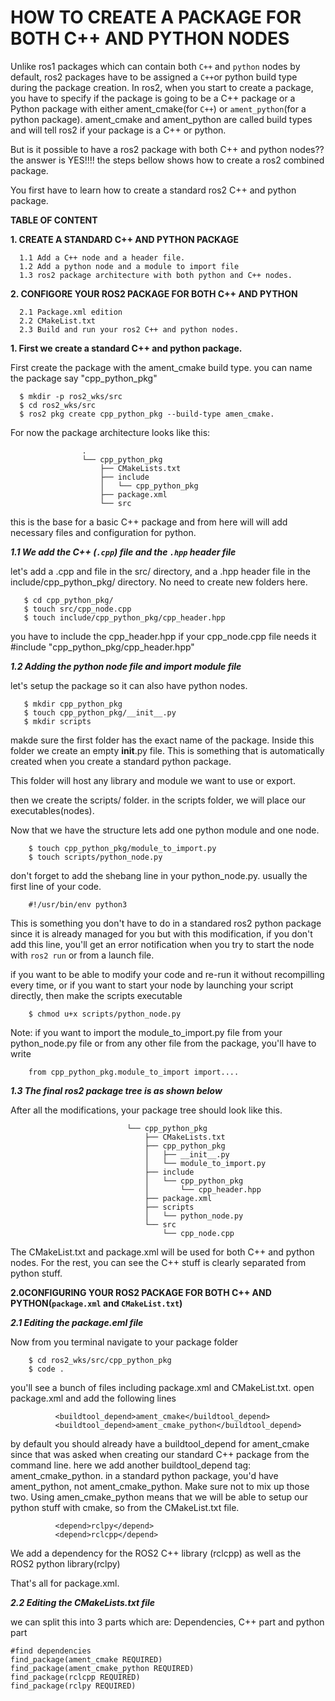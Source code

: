  # HOW TO CREATE A PACKAGE FOR BOTH C++ AND PYTHON NODES

Unlike ros1 packages which can contain both ```C++``` and ```python``` nodes by default, ros2 packages have to be assigned a ```C++```or python build type during the package creation.
In ros2, when you start to create a package, you have to specify if the package is going to be a C++ package or a Python package with either ament_cmake(for ```C++```) or ```ament_python```(for a python package).
ament_cmake and ament_python are called build types and will tell ros2 if your package is a C++ or python.


But is it possible to have a ros2 package with both C++ and python nodes??
the answer is YES!!!! the steps bellow shows how to create a ros2 combined package.

You first have to learn how to create a standard ros2 C++ and python package.

**TABLE OF CONTENT**
    

**1. CREATE A STANDARD C++ AND PYTHON PACKAGE**

      1.1 Add a C++ node and a header file.
      1.2 Add a python node and a module to import file
      1.3 ros2 package architecture with both python and C++ nodes.

**2. CONFIGORE YOUR ROS2 PACKAGE FOR BOTH C++ AND PYTHON**
        
      2.1 Package.xml edition
      2.2 CMakeList.txt
      2.3 Build and run your ros2 C++ and python nodes.



**1. First we create a standard C++ and python package.**

First create the package with the ament_cmake build type.
you can name the package say "cpp_python_pkg"

      $ mkdir -p ros2_wks/src
      $ cd ros2_wks/src
      $ ros2 pkg create cpp_python_pkg --build-type amen_cmake.

For now the package architecture looks like this:

                      
                    .
                    └── cpp_python_pkg
                        ├── CMakeLists.txt
                        ├── include
                        │   └── cpp_python_pkg
                        ├── package.xml
                        └── src
  
       

this is the base for a basic C++ package and from here will will add necessary files and configuration for python.

***1.1 We add the C++ (`.cpp`) file and the `.hpp` header file***

let's add a .cpp and file in the src/ directory, and a .hpp header file in the include/cpp_python_pkg/ directory. No need to create new folders here.

       $ cd cpp_python_pkg/
       $ touch src/cpp_node.cpp
       $ touch include/cpp_python_pkg/cpp_header.hpp

you have to  include the cpp_header.hpp if your cpp_node.cpp file needs it #include "cpp_python_pkg/cpp_header.hpp"

    
***1.2 Adding the python node file and import module file***

let's setup the package so it can also have python nodes.

       $ mkdir cpp_python_pkg
       $ touch cpp_python_pkg/__init__.py
       $ mkdir scripts

makde sure the first folder has the exact name of the package. Inside this folder we create an empty __init__.py file. This is something that is automatically created when you create a standard python package.


This folder will host any library and module we want to use or export.

then we create the scripts/ folder. in the scripts folder, we will place our executables(nodes).

Now that we have the structure lets add one python module and one node. 
        
        $ touch cpp_python_pkg/module_to_import.py
        $ touch scripts/python_node.py

don't forget to add the shebang line in your python_node.py. usually the first line of your code.

        #!/usr/bin/env python3

This is something you don't have to do in a standared ros2 python package since it is already managed for you but with this modification, if you don't add this line, you'll get an error notification when you try to start the node with ```ros2 run``` or from a launch file. 
    
if you want to be able to modify your code and re-run it without recompilling every time, or if you want to start your node by launching your script directly, then make the scripts executable

        $ chmod u+x scripts/python_node.py
Note: if you want to import the module_to_import.py file from your python_node.py file or from any other file from the package, you'll have to write

        from cpp_python_pkg.module_to_import import....

***1.3 The final ros2 package tree is as shown below***

   After all the modifications, your package tree should look like this.
       
                              └── cpp_python_pkg
                                  ├── CMakeLists.txt 
                                  ├── cpp_python_pkg
                                  │   ├── __init__.py
                                  │   └── module_to_import.py
                                  ├── include
                                  │   └── cpp_python_pkg
                                  │       └── cpp_header.hpp
                                  ├── package.xml
                                  ├── scripts
                                  │   └── python_node.py  
                                  └── src
                                      └── cpp_node.cpp
                                      
The CMakeList.txt and package.xml will be used for both  C++ and python nodes. For the rest, you can see the C++ stuff is clearly separated from python stuff.


**2.0CONFIGURING YOUR ROS2 PACKAGE FOR BOTH C++ AND PYTHON(`package.xml` and `CMakeList.txt`)**

***2.1 Editing the package.eml file***

Now from you terminal navigate to your package folder 

        $ cd ros2_wks/src/cpp_python_pkg
        $ code .

you'll see a bunch of files including package.xml and CMakeList.txt. open package.xml and add the following lines
          
              <buildtool_depend>ament_cmake</buildtool_depend>
              <buildtool_depend>ament_cmake_python</buildtool_depend>
              
by default you should already have a buildtool_depend for ament_cmake since that was asked when creating our standard C++ package from the command line.
here we add another buildtool_depend tag: ament_cmake_python.
in a standard python package, you'd have ament_python, not ament_cmake_python. Make sure not to mix up those two. Using amen_cmake_python means that we will be able to setup our python stuff with cmake, so from the CMakeList.txt file.

              <depend>rclpy</depend>
              <depend>rclcpp</depend>
              
We add a dependency for the ROS2 C++ library (rclcpp) as well as the ROS2 python library(rclpy)

That's all for package.xml.

***2.2 Editing the CMakeLists.txt file***
 
we can split this into 3 parts which are: Dependencies, C++ part and python part

 
    #find dependencies
    find_package(ament_cmake REQUIRED)
    find_package(ament_cmake_python REQUIRED)
    find_package(rclcpp REQUIRED)
    find_package(rclpy REQUIRED)
       



